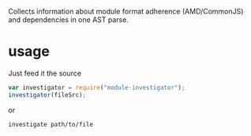 Collects information about module format adherence (AMD/CommonJS) and dependencies in one AST parse. 

# usage

Just feed it the source

``` js
var investigator = require("module-investigator");
investigator(fileSrc);
```

or

```
investigate path/to/file
```
